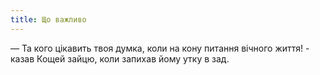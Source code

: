 ```yaml
---
title: Що важливо
---
```


— Та кого цікавить твоя думка, коли на кону питання вічного життя! - казав Кощей зайцю, коли запихав йому утку в зад.



                

